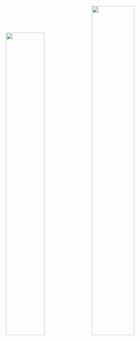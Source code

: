 
<p align="center">
  <img width="46%" src="https://github-readme-stats.vercel.app/api?username=avneesh0612&show_icons=true&theme=dark" />
  <img width="48%" src="https://github-readme-streak-stats.herokuapp.com/?user=avneesh0612&theme=dark" />
</p>
